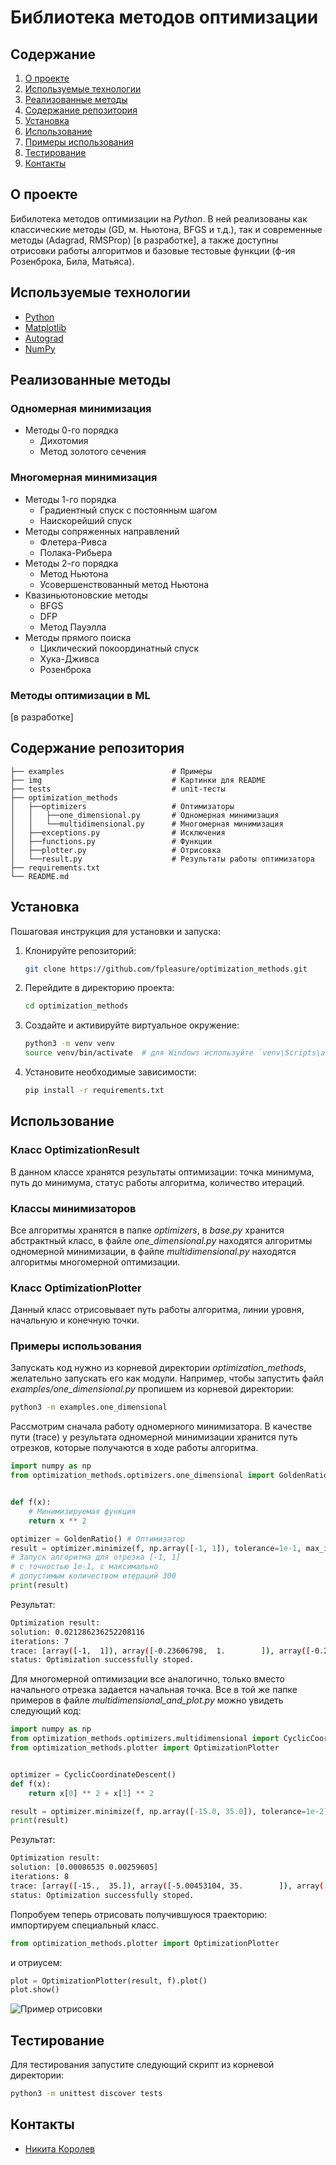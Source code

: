 # Библиотека методов оптимизации

## Содержание

1. [О проекте](#о-проекте)
2. [Используемые технологии](#используемые-технологии)
3. [Реализованные методы](#реализованные-методы)
4. [Содержание репозитория](#содержание-репозитория)
5. [Установка](#установка)
6. [Использование](#использование)
7. [Примеры использования](#примеры-использования)
8. [Тестирование](#тестирование)
9. [Контакты](#контакты)

## О проекте

Бибилотека методов оптимизации на *Python*. В ней реализованы как классические методы (GD, м. Ньютона, BFGS и т.д.), так и современные методы (Adagrad, RMSProp) [в разработке], а также доступны отрисовки работы алгоритмов и базовые тестовые функции (ф-ия Розенброка, Била, Матьяса).

## Используемые технологии

- [Python](https://www.python.org/)
- [Matplotlib](https://matplotlib.org/stable/)
- [Autograd](https://github.com/HIPS/autograd)
- [NumPy](https://numpy.org/)

## Реализованные методы

### Одномерная минимизация
* Методы 0-го порядка
    + Дихотомия
    + Метод золотого сечения

### Многомерная минимизация
* Методы 1-го порядка
    + Градиентный спуск с постоянным шагом
    + Наискорейший спуск
* Методы сопряженных направлений
    + Флетера-Ривса
    + Полака-Рибьера
* Методы 2-го порядка
    + Метод Ньютона
    + Усовершенствованный метод Ньютона
* Квазиньютоновские методы
    + BFGS
    + DFP
    + Метод Пауэлла
* Методы прямого поиска
    + Циклический покоординатный спуск
    + Хука-Дживса
    + Розенброка

### Методы оптимизации в ML
[в разработке]

## Содержание репозитория

```
├── examples                        # Примеры
├── img                             # Картинки для README 
├── tests                           # unit-тесты
├── optimization_methods
│   ├──optimizers                   # Оптимизаторы
│   │   ├──one_dimensional.py       # Одномерная минимизация
│   │   └──multidimensional.py      # Многомерная минимизация
│   ├──exceptions.py                # Исключения
│   ├──functions.py                 # Функции
│   ├──plotter.py                   # Отрисовка
│   └──result.py                    # Результаты работы оптимизатора
├── requirements.txt
└── README.md
```

## Установка

Пошаговая инструкция для установки и запуска:

1. Клонируйте репозиторий:

    ```bash
    git clone https://github.com/fpleasure/optimization_methods.git
    ```

2. Перейдите в директорию проекта:

    ```bash
    cd optimization_methods
    ```

3. Создайте и активируйте виртуальное окружение:

    ```bash
    python3 -m venv venv
    source venv/bin/activate  # для Windows используйте `venv\Scripts\activate`
    ```

4. Установите необходимые зависимости:

    ```bash
    pip install -r requirements.txt
    ```

## Использование

### Класс **OptimizationResult**
В данном классе хранятся результаты оптимизации: точка минимума, путь до минимума, статус работы алгоритма, количество итераций.

### Классы минимизаторов
Все алгоритмы хранятся в папке *optimizers*, в *base.py* хранится абстрактный класс, в файле *one_dimensional.py* находятся алгоритмы одномерной минимизации, в файле *multidimensional.py* находятся алгоритмы многомерной оптимизации.

### Класс **OptimizationPlotter**
Данный класс отрисовывает путь работы алгоритма, линии уровня, начальную и конечную точки.

### Примеры использования
Запускать код нужно из корневой директории *optimization_methods*, желательно запускать его как модули. Например, чтобы запустить файл *examples/one_dimensional.py* пропишем из корневой директории:

```bash
python3 -m examples.one_dimensional 
```

Рассмотрим сначала работу одномерного минимизатора. В качестве пути (trace) у результата одномерной минимизации хранится путь отрезков, которые получаются в ходе работы алгоритма.

```python
import numpy as np
from optimization_methods.optimizers.one_dimensional import GoldenRatio


def f(x):
    # Минимизируемая функция
	return x ** 2

optimizer = GoldenRatio() # Оптимизатор
result = optimizer.minimize(f, np.array([-1, 1]), tolerance=1e-1, max_iterations=300)
# Запуск алгоритма для отрезка [-1, 1]
# с точностью 1e-1, с максимально 
# допустимым количеством итераций 300
print(result)
```
Результат:
```bash
Optimization result:
solution: 0.021286236252208116
iterations: 7
trace: [array([-1,  1]), array([-0.23606798,  1.        ]), array([-0.23606798,  0.52786405]), array([-0.23606798,  0.23606798]), array([-0.05572809,  0.23606798]), array([-0.05572809,  0.1246118 ]), array([-0.05572809,  0.05572809]), array([-0.01315562,  0.05572809])]
status: Optimization successfully stoped.
```

Для многомерной оптимизации все аналогично, только вместо начального отрезка задается начальная точка. Все в той же папке примеров в файле *multidimensional_and_plot.py* можно увидеть следующий код:

```python
import numpy as np
from optimization_methods.optimizers.multidimensional import CyclicCoordinateDescent
from optimization_methods.plotter import OptimizationPlotter


optimizer = CyclicCoordinateDescent()
def f(x):
	return x[0] ** 2 + x[1] ** 2

result = optimizer.minimize(f, np.array([-15.0, 35.0]), tolerance=1e-2)
print(result)

```
Результат:
```bash
Optimization result:
solution: [0.00086535 0.00259605]
iterations: 8
trace: [array([-15.,  35.]), array([-5.00453104, 35.        ]), array([-5.00453104, 25.00453104]), array([8.65351359e-04, 2.50045310e+01]), array([8.65351359e-04, 1.50090621e+01]), array([-1.93498446e-03,  1.50090621e+01]), array([-1.93498446e-03,  5.01359312e+00]), array([8.65351359e-04, 5.01359312e+00]), array([0.00086535, 0.00259605])]
status: Optimization successfully stoped.
```
Попробуем теперь отрисовать получившуюся траекторию: импортируем специальный класс.

```python
from optimization_methods.plotter import OptimizationPlotter
```

и отриусем:

```python
plot = OptimizationPlotter(result, f).plot()
plot.show()
```

![Пример отрисовки](/img/cyclic_coordinate_descent.png)

## Тестирование

Для тестирования запустите следующий скрипт из корневой директории:

```bash
python3 -m unittest discover tests
```


## Контакты
- [Никита Королев](https://t.me/niki_korolev)
